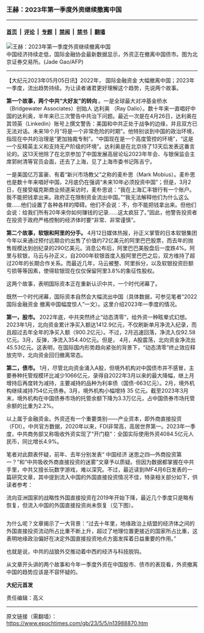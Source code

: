 ### 王赫：2023年第一季度外资继续撤离中国

---

#### [首页](../../../..?n13988870) &nbsp;|&nbsp; [评论](../../../../../epoch-comment?n13988870) &nbsp;|&nbsp; [专题](../../../../../epoch-special?n13988870) &nbsp;|&nbsp; [禁闻](../../../../../epoch-news?n13988870) &nbsp;|&nbsp; [禁书](../../../../../books?n13988870) &nbsp;|&nbsp; [翻墙](https://github.com/gfw-breaker/nogfw/blob/master/README.md?n13988870)


<div><img alt="王赫：2023年第一季度外资继续撤离中国" class="attachment-djy_600_400 size-djy_600_400 wp-post-image" src="https://i.epochtimes.com/assets/uploads/2023/05/id13988933-000_322W6T3-.jpeg"/>
<div class="caption">
 中国经济持续走低，国际金融协会最新数据显示，外资正在撤离中国债市。图为北京证券交易所。(Jade Gao/AFP)
</div></div><hr/><div class="post_content" id="artbody" itemprop="articleBody">
 <!-- article content begin -->
 <p>
  【大纪元2023年05月05日讯】2022年，
  <ok href="https://www.epochtimes.com/gb/tag/%E5%9B%BD%E9%99%85%E9%87%91%E8%9E%8D%E8%B5%84%E9%87%91.html">
   国际金融资金
  </ok>
  大幅撤离中国；2023年一季度，流出趋势持续。为让读者诸君更好理解这个趋势，先说两个故事。
 </p>
 <p>
  <strong>
   第一个故事，两个中共“大好友”的转向
  </strong>
  。一是全球最大对冲基金桥水（Bridgewater Associates）创始人
  <ok href="https://www.epochtimes.com/gb/tag/%E8%BE%BE%E5%88%A9%E5%A5%A5.html">
   达利奥
  </ok>
  （Ray Dalio）。数十年来一直唱好中国的达利奥，半年来已三次警告中共治下问题。最近一次是在4月26日，达利奥在其领英（Linkedin）账号上撰文警告：美国和中共正处于战争的边缘，并且双方已无法对话。未来18个月“将是一个非常危险的时期”。他特别谈到中国的政治环境，指现在中共的治理是“更加独裁专制”。“中国现在是一个高度管控的环境”，“这是一个反精英主义和支持无产阶级的环境”。达利奥是在北京待了13天后发表这番言论的。这13天他除了在北京参加了中国发展高层论坛2023年年会、与银保监会主席郭树清等官员会面，还去了上海，见了上海市委书记陈吉宁。
 </p>
 <p>
  一是美国亿万富豪、有着“新兴市场教父”之称的麦朴思（Mark Mobius）。麦朴思也是数十年来唱好中国，2月底仍在强调“未来10年必须投资中国”；但是，3月2日，在接受福克斯商业频道采访时，麦朴思说：“我在上海汇丰银行有一个账户。我不能把钱拿出来。政府正在限制资金流出中国。”“我无法解释他们为什么这么做……他们设置了各种各样的障碍。他们不会说：不，你不能把钱拿出来。但他们会说：给我们所有20年来你如何赚钱的记录……这太疯狂了。”因此，他警告投资者在投资于政府严格控制的经济体时要“非常、非常谨慎”。
 </p>
 <p>
  <strong>
   第二个故事，软银和阿里的分手。
  </strong>
  4月12日媒体热报，孙正义掌管的日本软银集团今年以来通过预付远期合约出售了价值约72亿美元的阿里巴巴股票，而去年的抛售规模达到创纪录的290亿美元。消息公布后，阿里巴巴美股盘后一度跌4%。阿里与软银，马云与孙正义，自2000年软银首度入股阿里巴巴之后，双方维持了超过20年的长期合作关系。而最近几年，马云被整、阿里拆分，以及软银投资巨额亏损等等因素，使得软银现在仅仅保留阿里3.8%的象征性股权。
 </p>
 <p>
  这两个故事，表明国际资本正在重新认识中共，一个时代闭幕了。
 </p>
 <p>
  既然一个时代闭幕，国际资本自然会大幅流出中国（具体数据，可参见笔者“2022
  <ok href="https://www.epochtimes.com/gb/tag/%E5%9B%BD%E9%99%85%E9%87%91%E8%9E%8D%E8%B5%84%E9%87%91.html">
   国际金融资金
  </ok>
  撤离中国幅度惊人”一文）。这里介绍2023年一季度的情况。
 </p>
 <p>
  <strong>
   第一，股市。
  </strong>
  2022年底，中共突然终止“动态清零”，给外资一种眩晕式幻想。2023年1月，北向资金累计净买入额达1412.9亿元，不仅刷新单月净流入纪录，而且超过去年全年的净买入额（900.2亿元）。不过，2月迅速回落，净流入仅92.58亿元。3月，反弹，净流入354.40亿元。但是， 4月，A股震荡，北向资金净流出45.53亿元。这表明，在国际国内形势趋向紧张的背景下，“动态清零”终止效应释放完毕，北向资金回归撤离常态。
 </p>
 <p>
  <strong>
   第二，债市。
  </strong>
  1月，尽管北向资金涌入A股，但境外机构对中国债市并不感冒，主要券种托管规模环比减少1066亿元，录得自2022年3月以来的最大降幅，继上月增持后再度转为减持，主要减持的品种为利率债（国债-663亿元）。2月，境外机构继续减持754亿元债券。3月，境外机构小幅增持 35 亿元。截至2023年3月末，境外机构在中国债券市场的托管余额下降为3.3万亿元，占中国债券市场托管余额的比重为2.2%。
 </p>
 <p>
  以上属于金融资金。外资还有一个重要类别——产业资本，即外商直接投资（FDI）。中共官方数据，2020年以来，FDI非常高，高居世界第一。2023年一季度，中共商务部又称吸收外资实现了“开门稳”：全国实际使用外资4084.5亿元人民币，同比增长4.9%。
 </p>
 <p>
  笔者对此颇表怀疑，前年、去年分别发表“
  <ok href="https://www.epochtimes.com/gb/tag/%E4%B8%AD%E5%9B%BD%E7%BB%8F%E6%B5%8E.html">
   中国经济
  </ok>
  迷思之四—外商投资第一？”和“中共吸收外商直接投资的迷雾”文章予以质疑。但因为数据都掌握在中共手里，中共又擅长玩数字游戏，难以深究。不过，最近读到IMF4月6日发表的一篇研究文章，其中提到流入中国的外国直接投资情况不佳，特录相关部分如下，供读者参考：
 </p>
 <p>
  流向亚洲国家的战略性外国直接投资在2019年开始下降，最近几个季度只是略有恢复，但流入中国的外国直接投资尚未恢复（见下图）。
 </p>
 <p>
  <ok href="https://i.epochtimes.com/assets/uploads/2023/05/id13988907-fb93d34bf829cf53d4c00f9691214686.png">
   <img alt="" class="size-large wp-image-13988907 aligncenter" src="https://i.epochtimes.com/assets/uploads/2023/05/id13988907-fb93d34bf829cf53d4c00f9691214686-600x599.png"/>
  </ok>
 </p>
 <p>
  为什么呢？文章揭示了一大背景：“过去十年里，地缘政治上结盟的经济体之间的外国直接投资流动所占比重不断上升，超过了地理位置更接近的国家所占比重，这表明地缘政治偏好在决定外国直接投资地点方面发挥着日益重要的作用。”
 </p>
 <p>
  也就是说，中共的战狼外交推动着中西的经济与科技脱钩。
 </p>
 <p>
  从文章开头讲的两个故事和今年一季度外资在中国股市、债市的表现看，外资撤离中国的趋势应该是不容怀疑的。
 </p>
 <p>
  <strong>
   大纪元首发
  </strong>
 </p>
 <p>
  责任编辑：高义
 </p>
 <!-- article content end -->
 <div id="below_article_ad">
 </div>
</div>


---

原文链接（需翻墙）：https://www.epochtimes.com/gb/23/5/5/n13988870.htm